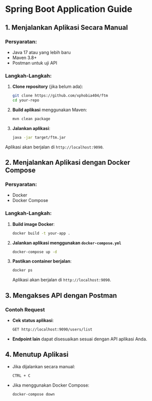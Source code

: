 # Spring Boot Application Guide

## 1. Menjalankan Aplikasi Secara Manual

### Persyaratan:

- Java 17 atau yang lebih baru
- Maven 3.8+
- Postman untuk uji API

### Langkah-Langkah:

1. **Clone repository** (jika belum ada):
   ```sh
   git clone https://github.com/xphobia404/ftm
   cd your-repo
   ```
2. **Build aplikasi** menggunakan Maven:
   ```sh
   mvn clean package
   ```
3. **Jalankan aplikasi**:
   ```sh
   java -jar target/ftm.jar
   ```

Aplikasi akan berjalan di `http://localhost:9090`.

## 2. Menjalankan Aplikasi dengan Docker Compose

### Persyaratan:

- Docker
- Docker Compose

### Langkah-Langkah:

1. **Build image Docker**:
   ```sh
   docker build -t your-app .
   ```
2. **Jalankan aplikasi menggunakan `docker-compose.yml`**
   ```sh
   docker-compose up -d
   ```
3. **Pastikan container berjalan**:
   ```sh
   docker ps
   ```
   Aplikasi akan berjalan di `http://localhost:9090`.

## 3. Mengakses API dengan Postman

### Contoh Request

- **Cek status aplikasi**:
  ```sh
  GET http://localhost:9090/users/list
  ```
- **Endpoint lain** dapat disesuaikan sesuai dengan API aplikasi Anda.

## 4. Menutup Aplikasi

- Jika dijalankan secara manual:
  ```sh
  CTRL + C
  ```
- Jika menggunakan Docker Compose:
  ```sh
  docker-compose down
  ```

